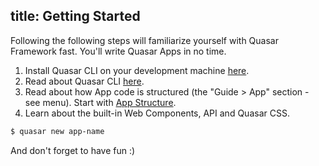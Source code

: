 title: Getting Started
---
Following the following steps will familiarize yourself with Quasar Framework fast. You'll write Quasar Apps in no time.

1. Install Quasar CLI on your development machine [here](/guide/installation.html).
2. Read about Quasar CLI [here](/guide/cli-commands.html).
3. Read about how App code is structured (the "Guide &gt; App" section - see menu). Start with [App Structure](/guide/quasar-app-structure.html).
4. Learn about the built-in Web Components, API and Quasar CSS.

``` bash
$ quasar new app-name
```

And don't forget to have fun :)
